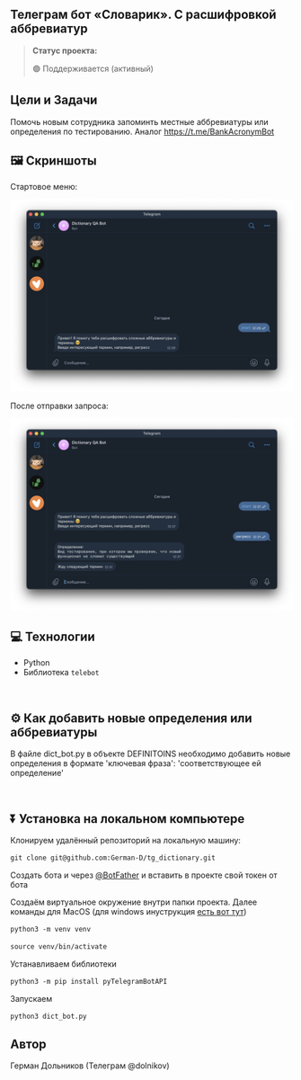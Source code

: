 <h2>Телеграм бот «Словарик». С расшифровкой аббревиатур</h2>

> **Статус проекта:**
>
> 🟢 Поддерживается (активный) 

## Цели и Задачи
Помочь новым сотрудника запоминть местные аббревиатуры или определения по тестированию. Аналог https://t.me/BankAcronymBot

## 🖼 Скриншоты

Стартовое меню:

![image](https://raw.githubusercontent.com/German-D/tg_dictionary/main/static/menu.png)

После отправки запроса:

![image](https://raw.githubusercontent.com/German-D/tg_dictionary/main/static/answer.png)

## 💻 Технологии

* Python
* Библиотека `telebot`

<br>

## ⚙️ Как добавить новые определения или аббревиатуры
В файле dict_bot.py в объекте DEFINITOINS необходимо добавить новые определения в формате 'ключевая фраза': 'соответствующее ей определение'

<br>

## ⏬ Установка на локальном компьютере

Клонируем удалённый репозиторий на локальную машину:

```markdown
git clone git@github.com:German-D/tg_dictionary.git
```
Создать бота и через [@BotFather](https://t.me/BotFather) и вставить в проекте свой токен от бота

Создаём виртуальное окружение внутри папки проекта.
Далее команды для MacOS (для windows инуструкция [есть вот тут](https://realpython.com/python-virtual-environments-a-primer/#create-it))

``` markdown
python3 -m venv venv
```

``` markdown
source venv/bin/activate
```
Устанавливаем библиотеки

``` markdown
python3 -m pip install pyTelegramBotAPI
```

Запускаем
``` markdown
python3 dict_bot.py
```

## Автор

Герман Дольников (Телеграм @dolnikov)
